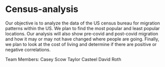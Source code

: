 # Census-analysis
Our objective is to analyze the data of the US census bureau for migration patterns within the US. 
We plan to find the most popular and least popular locations. Our analysis will also show pre-covid and
post-covid migration and how it may or may not have changed where people are going. Finally, we plan
to look at the cost of living and determine if there are positive or negative correlations.

Team Members:
Casey Scow 
Taylor Casteel
David Roth